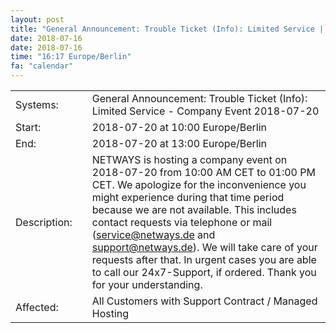 ```yaml
---
layout: post
title: "General Announcement: Trouble Ticket (Info): Limited Service | Company Event 2018-07-20"
date: 2018-07-16
date: 2018-07-16
time: "16:17 Europe/Berlin"
fa: "calendar"
---
```


|                   |   |                                                                      |
|-------------------|---|----------------------------------------------------------------------|
| Systems:          |   | General Announcement: Trouble Ticket (Info): Limited Service - Company Event 2018-07-20|
| Start:            |   | 2018-07-20 at 10:00 Europe/Berlin |
| End:              |   | 2018-07-20 at 13:00 Europe/Berlin |
| Description:      |   | NETWAYS is hosting a company event on 2018-07-20 from 10:00 AM CET to 01:00 PM CET. We apologize for the inconvenience you might experience during that time period because we are not available. This includes contact requests via telephone or mail (service@netways.de and support@netways.de). We will take care of your requests after that. In urgent cases you are able to call our 24x7-Support, if ordered. Thank you for your understanding.|
| Affected:         |   | All Customers with Support Contract / Managed Hosting |

